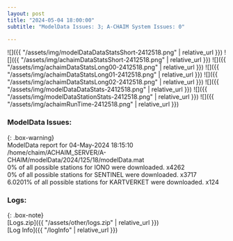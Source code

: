 ```yaml
---
layout: post
title: "2024-05-04 18:00:00"
subtitle: "ModelData Issues: 3; A-CHAIM System Issues: 0"

---
```


![]({{ "/assets/img/modelDataDataStatsShort-2412518.png" | relative_url }})
![]({{ "/assets/img/achaimDataStatsShort-2412518.png" | relative_url }})
![]({{ "/assets/img/achaimDataStatsLong00-2412518.png" | relative_url }})
![]({{ "/assets/img/achaimDataStatsLong01-2412518.png" | relative_url }})
![]({{ "/assets/img/achaimDataStatsLong02-2412518.png" | relative_url }})
![]({{ "/assets/img/modelDataDataStats-2412518.png" | relative_url }})
![]({{ "/assets/img/modelDataStationStats-2412518.png" | relative_url }})
![]({{ "/assets/img/achaimRunTime-2412518.png" | relative_url }})


### ModelData Issues:  
  
{: .box-warning}  
 ModelData report for 04-May-2024 18:15:10   
 /home/chaim/ACHAIM_SERVER/A-CHAIM/modelData/2024/125/18/modelData.mat   
 0% of all possible stations for IONO were downloaded. x4262   
 0% of all possible stations for SENTINEL were downloaded. x3717   
 6.0201% of all possible stations for KARTVERKET were downloaded. x124   
  


### Logs:  
  
{: .box-note}  
[Logs.zip]({{ "/assets/other/logs.zip" | relative_url }})  
[Log Info]({{ "/logInfo" | relative_url }})  

